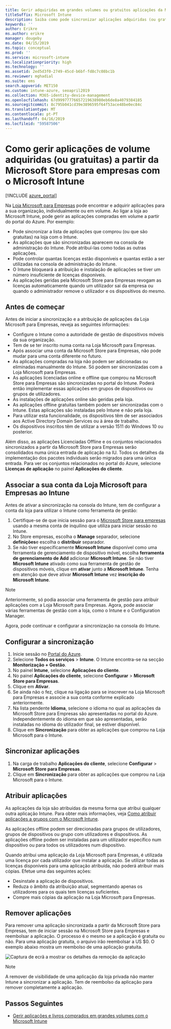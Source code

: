 ```yaml
---
title: Gerir adquiridas em grandes volumes ou gratuitos aplicações da Microsoft Store para empresas
titleSuffix: Microsoft Intune
description: Saiba como pode sincronizar aplicações adquiridas (ou gratuitas) no Intune a partir da Microsoft Store para empresas.
keywords: ''
author: Erikre
ms.author: erikre
manager: dougeby
ms.date: 04/15/2019
ms.topic: conceptual
ms.prod: ''
ms.service: microsoft-intune
ms.localizationpriority: high
ms.technology: ''
ms.assetid: 2ed5d3f0-2749-45cd-b6bf-fd8c7c08bc1b
ms.reviewer: mghadial
ms.suite: ems
search.appverid: MET150
ms.custom: intune-azure, seoapril2019
ms.collection: M365-identity-device-management
ms.openlocfilehash: 67d99977776657219638980eb6de8a4079384185
ms.sourcegitcommit: 8c795b041cd39e3896595f64f53ace48be0ec84c
ms.translationtype: MT
ms.contentlocale: pt-PT
ms.lasthandoff: 04/16/2019
ms.locfileid: "59587506"
---
```

# <a name="how-to-manage-volume-purchased-or-free-apps-from-the-microsoft-store-for-business-with-microsoft-intune"></a>Como gerir aplicações de volume adquiridas (ou gratuitas) a partir da Microsoft Store para empresas com o Microsoft Intune

[!INCLUDE [azure_portal](./includes/azure_portal.md)]

Na [Loja Microsoft para Empresas](https://www.microsoft.com/business-store) pode encontrar e adquirir aplicações para a sua organização, individualmente ou em volume. Ao ligar a loja ao Microsoft Intune, pode gerir as aplicações compradas em volume a partir do portal do Azure. Por exemplo:
* Pode sincronizar a lista de aplicações que comprou (ou que são gratuitas) na loja com o Intune.
* As aplicações que são sincronizadas aparecem na consola de administração do Intune. Pode atribuí-las como todas as outras aplicações.
* Pode controlar quantas licenças estão disponíveis e quantas estão a ser utilizadas na consola de administração do Intune.
* O Intune bloqueará a atribuição e instalação de aplicações se tiver um número insuficiente de licenças disponíveis.
* As aplicações geridas pela Microsoft Store para Empresas revogam as licenças automaticamente quando um utilizador sai da empresa ou quando o administrador remove o utilizador e os dispositivos do mesmo.

## <a name="before-you-start"></a>Antes de começar

Antes de iniciar a sincronização e a atribuição de aplicações da Loja Microsoft para Empresas, reveja as seguintes informações:

- Configure o Intune como a autoridade de gestão de dispositivos móveis da sua organização.
- Tem de se ter inscrito numa conta na Loja Microsoft para Empresas.
- Após associar uma conta da Microsoft Store para Empresas, não pode mudar para uma conta diferente no futuro.
- As aplicações compradas na loja não podem ser adicionadas ou eliminadas manualmente do Intune. Só podem ser sincronizadas com a Loja Microsoft para Empresas.
- As aplicações licenciadas online e offline que comprou na Microsoft Store para Empresas são sincronizadas no portal do Intune. Poderá então implementar essas aplicações em grupos de dispositivos ou grupos de utilizadores. 
- As instalações de aplicações online são geridas pela loja.
- As aplicações offline gratuitas também podem ser sincronizadas com o Intune. Estas aplicações são instaladas pelo Intune e não pela loja.
- Para utilizar esta funcionalidade, os dispositivos têm de ser associados aos Active Directory Domain Services ou à área de trabalho.
- Os dispositivos inscritos têm de utilizar a versão 1511 do Windows 10 ou posterior.

Além disso, as aplicações Licenciadas Offline e os conjuntos relacionados sincronizados a partir da Microsoft Store para Empresas serão consolidados numa única entrada de aplicação na IU. Todos os detalhes da implementação dos pacotes individuais serão migrados para uma única entrada. Para ver os conjuntos relacionados no portal do Azure, selecione **Licenças de aplicação** no painel **Aplicações do cliente**.

## <a name="associate-your-microsoft-store-for-business-account-with-intune"></a>Associar a sua conta da Loja Microsoft para Empresas ao Intune
Antes de ativar a sincronização na consola do Intune, tem de configurar a conta da loja para utilizar o Intune como ferramenta de gestão:
1. Certifique-se de que inicia sessão para o [Microsoft Store para empresas](https://www.microsoft.com/business-store) usando a mesma conta de inquilino que utiliza para iniciar sessão no Intune.
2. No Store empresas, escolha o **Manage** separador, selecione **definições**e escolha o **distribuir** separador.
3. Se não tiver especificamente **Microsoft Intune** disponível como uma ferramenta de gerenciamento de dispositivo móvel, escolha **ferramenta de gerenciamento de Add** adicionar **Microsoft Intune**. Se não tiver **Microsoft Intune** ativado como sua ferramenta de gestão de dispositivos móveis, clique em **ativar** junto a **Microsoft Intune**. Tenha em atenção que deve ativar **Microsoft Intune** vez **inscrição do Microsoft Intune**.

> [!NOTE]
> Anteriormente, só podia associar uma ferramenta de gestão para atribuir aplicações com a Loja Microsoft para Empresas. Agora, pode associar várias ferramentas de gestão com a loja, como o Intune e o Configuration Manager. 

Agora, pode continuar e configurar a sincronização na consola do Intune.

## <a name="configure-synchronization"></a>Configurar a sincronização

1. Inicie sessão no [Portal do Azure](https://portal.azure.com).
2. Selecione **Todos os serviços** > **Intune**. O Intune encontra-se na secção **Monitorização + Gestão**.
3. No painel **Intune**, selecione **Aplicações do cliente**.
1. No painel **Aplicações do cliente**, selecione **Configurar** > **Microsoft Store para Empresas**.
2. Clique em **Ativar**.
3. Se ainda não o fez, clique na ligação para se inscrever na Loja Microsoft para Empresas e associe a sua conta conforme explicado anteriormente.
5. Na lista pendente **Idioma**, selecione o idioma no qual as aplicações da Microsoft Store para Empresas são apresentadas no portal do Azure. Independentemente do idioma em que são apresentadas, serão instaladas no idioma do utilizador final, se estiver disponível.
6. Clique em **Sincronização** para obter as aplicações que comprou na Loja Microsoft para o Intune.

## <a name="synchronize-apps"></a>Sincronizar aplicações

1. Na carga de trabalho **Aplicações do cliente**, selecione **Configurar** > **Microsoft Store para Empresas**.
2. Clique em **Sincronização** para obter as aplicações que comprou na Loja Microsoft para o Intune.

## <a name="assign-apps"></a>Atribuir aplicações

As aplicações da loja são atribuídas da mesma forma que atribui qualquer outra aplicação Intune. Para obter mais informações, veja [Como atribuir aplicações a grupos com o Microsoft Intune](apps-deploy.md). 

As aplicações offline podem ser direcionadas para grupos de utilizadores, grupos de dispositivos ou grupo com utilizadores e dispositivos.
As aplicações offline podem ser instaladas para um utilizador específico num dispositivo ou para todos os utilizadores num dispositivo. 


Quando atribui uma aplicação da Loja Microsoft para Empresas, é utilizada uma licença por cada utilizador que instalar a aplicação. Se utilizar todas as licenças disponíveis para uma aplicação atribuída, não poderá atribuir mais cópias. Efetue uma das seguintes ações:
* Desinstale a aplicação de dispositivos.
* Reduza o âmbito da atribuição atual, segmentando apenas os utilizadores para os quais tem licenças suficientes.
* Compre mais cópias da aplicação na Loja Microsoft para Empresas.

## <a name="remove-apps"></a>Remover aplicações

Para remover uma aplicação sincronizada a partir da Microsoft Store para Empresas, tem de iniciar sessão na Microsoft Store para Empresas e reembolsar a aplicação. O processo é o mesmo se a aplicação é gratuita ou não. Para uma aplicação gratuita, o arquivo irão reembolsar a US $0. O exemplo abaixo mostra um reembolso de uma aplicação gratuita. 

![Captura de ecrã a mostrar os detalhes da remoção da aplicação](./media/microsoft-store-for-business-01.png)

> [!NOTE]
> A remover de visibilidade de uma aplicação da loja privada não manter Intune a sincronizar a aplicação. Tem de reembolso da aplicação para remover completamente a aplicação.

## <a name="next-steps"></a>Passos Seguintes

- [Gerir aplicações e livros comprados em grandes volumes com o Microsoft Intune](vpp-apps.md)

